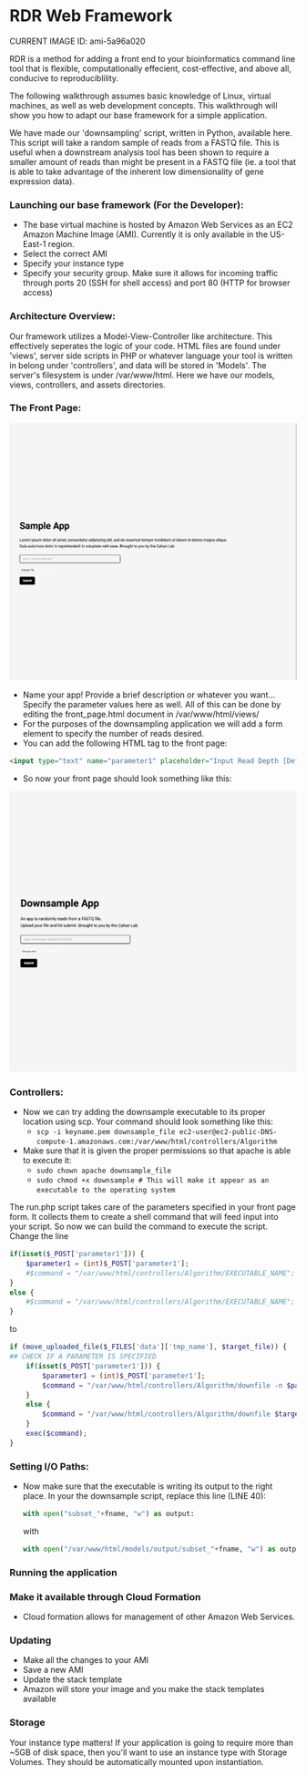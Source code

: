 # RDR Web Framework

CURRENT IMAGE ID: ami-5a96a020

RDR is a method for adding a front end to your bioinformatics command line tool that is flexible, computationally effecient, cost-effective, and above all, conducive to reproduciblility.

The following walkthrough assumes basic knowledge of Linux, virtual machines, as well as web development concepts. This walkthrough will show you how to adapt our base framework for a simple application.

We have made our 'downsampling' script, written in Python, available here. This script will take a random sample of reads from a FASTQ file. This is useful when a downstream analysis tool has been shown to require a smaller amount of reads than might be present in a FASTQ file (ie. a tool that is able to take advantage of the inherent low dimensionality of gene expression data).

### Launching our base framework (For the Developer):
- The base virtual machine is hosted by Amazon Web Services as an EC2 Amazon Machine Image (AMI). Currently it is only available in the US-East-1 region.
- Select the correct AMI
- Specify your instance type
- Specify your security group. Make sure it allows for incoming traffic through ports 20 (SSH for shell access) and port 80 (HTTP for browser access)

### Architecture Overview:
Our framework utilizes a Model-View-Controller like architecture. This effectively seperates the logic of your code. HTML files are found under 'views', server side scripts in PHP or whatever language your tool is written in belong under 'controllers', and data will be stored in 'Models'. The server's filesystem is under /var/www/html. Here we have our models, views, controllers, and assets directories.

### The Front Page:
![frontpage](md_images/blank_front_page.JPEG)
- Name your app! Provide a brief description or whatever you want... Specify the parameter values here as well. All of this can be done by editing the front_page.html document in /var/www/html/views/
- For the purposes of the downsampling application we will add a form element to specify the number of reads desired.
- You can add the following HTML tag to the front page:
```html
<input type="text" name="parameter1" placeholder="Input Read Depth [Default 5000000]"/>
```
- So now your front page should look something like this:

![frontpage](md_images/downsample_front_page.JPEG)

### Controllers:
- Now we can try adding the downsample executable to its proper location using scp. Your command should look something like this:
    - ```scp -i keyname.pem downsample_file ec2-user@ec2-public-DNS-compute-1.amazonaws.com:/var/www/html/controllers/Algorithm```
- Make sure that it is given the proper permissions so that apache is able to execute it:
    - ```sudo chown apache downsample_file``` 
    - ```sudo chmod +x downsample # This will make it appear as an executable to the operating system```

The run.php script takes care of the parameters specified in your front page form. It collects them to create a shell command that will feed input into your script.
So now we can build the command to execute the script. Change the line
```php
if(isset($_POST['parameter1'])) {
    $parameter1 = (int)$_POST['parameter1'];
    #$command = "/var/www/html/controllers/Algorithm/EXECUTABLE_NAME";
}
else {
    #$command = "/var/www/html/controllers/Algorithm/EXECUTABLE_NAME";
}
```

to 

```php
if (move_uploaded_file($_FILES['data']['tmp_name'], $target_file)) {
## CHECK IF A PARAMETER IS SPECIFIED
    if(isset($_POST['parameter1'])) {
        $parameter1 = (int)$_POST['parameter1'];
        $command = "/var/www/html/controllers/Algorithm/downfile -n $parameter1 $target_file";
    }
    else {
        $command = "/var/www/html/controllers/Algorithm/downfile $target_file";
    }
    exec($command);
}
```

### Setting I/O Paths:
- Now make sure that the executable is writing its output to the right place. In your the downsample script, replace this line (LINE 40):
    ```python
    with open("subset_"+fname, "w") as output:
    ```
    with

    ```python
    with open("/var/www/html/models/output/subset_"+fname, "w") as output:
    ```
### Running the application

### Make it available through Cloud Formation
- Cloud formation allows for management of other Amazon Web Services. 

### Updating
- Make all the changes to your AMI
- Save a new AMI
- Update the stack template
- Amazon will store your image and you make the stack templates available

### Storage
Your instance type matters! If your application is going to require more than ~5GB of disk space, then you'll want to use an instance type with Storage Volumes. They should be automatically mounted upon instantiation.
